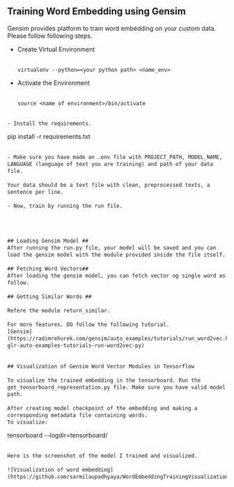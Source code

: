 ## Training Word Embedding using Gensim ##

Gensim provides platform to train word embedding on your custom data. Please follow following steps.

- Create Virtual Environment

  ```

  virtualenv --python=<your python path> <name_env>

  ```
  
- Activate the Environment

  ```

  source <name of environment>/bin/activate

 ```
 
- Install the requirements.

  ```

  pip install -r requirements.txt

  ```
  
- Make sure you have made an .env file with PROJECT_PATH, MODEL_NAME, LANGUAGE (language of text you are training) and path of your data file.

  Your data should be a text file with clean, preprocessed texts, a sentence per line.

- Now, train by running the run file.




## Loading Gensim Model ##
After running the run.py file, your model will be saved and you can load the gensim model with the module provided inside the file itself.

## Fetching Word Vectors##
After loading the gensim model, you can fetch vector og single word as follow.

## Getting Similar Words ##

Refere the module return_similar.

For more features. DO follow the following tutorial.
[Gensim](https://radimrehurek.com/gensim/auto_examples/tutorials/run_word2vec.html#sphx-glr-auto-examples-tutorials-run-word2vec-py)


## Visualization of Gensim Word Vector Modules in Tensorflow

To visualize the trained embedding in the tensorboard. Run the get_tensorboard_representation.py file. Make sure you have valid model path. 

After creating model checkpoint of the embedding and making a corresponding metadata file containing words. 
To visualize:

```
tensorboard --logdir=tensorboard/

```

Here is the screenshot of the model I trained and visualized.

![Visualization of word embedding](https://github.com/sarmilaupadhyaya/WordEmbeddingTrainingVisualization/blob/master/reference.png)


